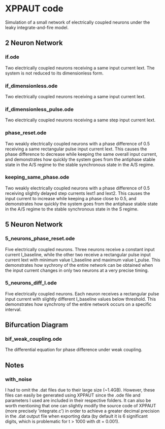 # XPPAUT code

Simulation of a small network of electrically coupled neurons under the leaky integrate-and-fire model.

## 2 Neuron Network

### if.ode
Two electrically coupled neurons receiving a same input current Iext. The system is not reduced to its dimensionless form.

### if_dimensionless.ode
Two electrically coupled neurons receiving a same input current Iext.

### if_dimensionless_pulse.ode
Two electrically coupled neurons receiving a same step input current Iext.

### phase_reset.ode
Two weakly electrically coupled neurons with a phase difference of 0.5 receiving a same rectangular pulse input current Iext. This causes the phase difference to decrease while keeping the same overall input current, and demonstrates how quickly the system goes from the antiphase stable state in the A/S regime to the stable synchronous state in the A/S regime.

### keeping_same_phase.ode
Two weakly electrically coupled neurons with a phase difference of 0.5 receiving slightly delayed step currents Iext1 and Iext2. This causes the input current to increase while keeping a phase close to 0.5, and demonstrates how quickly the system goes from the antiphase stable state in the A/S regime to the stable synchronous state in the S regime.

## 5 Neuron Network

### 5_neurons_phase_reset.ode
Five electrically coupled neurons. Three neurons receive a constant input current I_baseline, while the other two receive a rectangular pulse input current Iext with minimum value I_baseline and maximum value I_pulse. This demonstrates how sychrony of the entire network can be obtained when the input current changes in only two neurons at a very precise timing.

### 5_neurons_diff_I.ode
Five electrically coupled neurons. Each neuron receives a rectangular pulse input current with slightly different I_baseline values below threshold. This demonstrates how synchrony of the entire network occurs on a specific interval. 

## Bifurcation Diagram

### bif_weak_coupling.ode
The differential equation for phase difference under weak coupling. 

## Notes

### with_noise
I had to omit the .dat files due to their large size (~1.4GB). However, these files can easily be generated using XPPAUT since the .ode file and parameters I
 used are included in their respective folders. It can also be worth mentioning that one can slightly modify the source code of XPPAUT (more precisely 'integrate.c') in order to achieve a greater decimal precision in the .dat output file when exporting data (by default it is 6 significant digits, which is problematic for t > 1000 with dt = 0.001).
